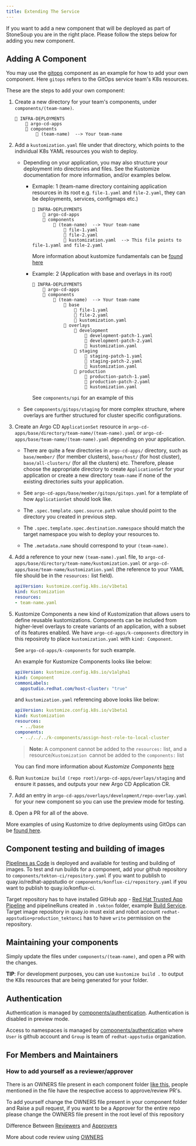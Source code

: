 ```yaml
---
title: Extending The Service
---
```


If you want to add a new component that will be deployed as part of StoneSoup you are
in the right place. Please follow the steps below for adding you new component.

## Adding A Component

You may use the [gitops](../../components/gitops/) component as an example for how to add your own component. Here `gitops` refers to the GitOps service team's K8s resources.

These are the steps to add your own component:

1. Create a new directory for your team's components, under `components/(team-name)`.
    ```
    📂 INFRA-DEPLOYMENTS
        📂 argo-cd-apps
        📂 components
            📂 (team-name)  --> Your team-name
    ```

2. Add a `kustomization.yaml` file under that directory, which points to the individual K8s YAML resources you wish to deploy.
    - Depending on your application, you may also structure your deployment into directories and files. See the Kustomize documentation for more information, and/or examples below.
        - Exmaple: 1 (team-name directory containing application resources in its root e.g. `file-1.yaml` and `file-2.yaml`, they can be deployments, services, configmaps etc.)
            ```
            📂 INFRA-DEPLOYMENTS
                📂 argo-cd-apps
                📂 components
                    📂 (team-name)  --> Your team-name
                        📄 file-1.yaml
                        📄 file-2.yaml
                        📄 kustomization.yaml  --> This file points to file-1.yaml and file-2.yaml
            ```
            More information about kustomize fundamentals can be [found here](https://kubectl.docs.kubernetes.io/guides/introduction/kustomize/)

        - Example: 2 (Application with base and overlays in its root)
            ```
            📂 INFRA-DEPLOYMENTS
                📂 argo-cd-apps
                📂 components
                    📂 (team-name)  --> Your team-name
                        📂 base
                            📄 file-1.yaml
                            📄 file-2.yaml
                            📄 kustomization.yaml
                        📂 overlays
                            📂 development
                                📄 development-patch-1.yaml
                                📄 development-patch-2.yaml
                                📄 kustomization.yaml
                            📂 staging
                                📄 staging-patch-1.yaml
                                📄 staging-patch-2.yaml
                                📄 kustomization.yaml
                            📂 production
                                📄 production-patch-1.yaml
                                📄 production-patch-2.yaml
                                📄 kustomization.yaml
            ```

            See `components/spi` for an example of this

    - See `components/gitops/staging` for more complex structure, where overlays are further structured for cluster specific configurations.

3. Create an Argo CD `ApplicationSet` resource in `argo-cd-apps/base/directory/team-name/(team-name).yaml` or `argo-cd-apps/base/team-name/(team-name).yaml` depending on your application.
    - There are quite a few directories in `argo-cd-apps/` directory, such as `base/member/` (for member clusters), `base/host/` (for host cluster), `base/all-clusters/` (for all the clusters) etc. Therefore, please choose the      appropriate directory to create `ApplicationSet` for your application or create a new directory `team-name` if none of the existing directories suits your application.

    - See `argo-cd-apps/base/member/gitops/gitops.yaml` for a template of how `ApplicationSet` should look like.
    - The `.spec.template.spec.source.path` value should point to the directory you created in previous step.
    - The `.spec.template.spec.destination.namespace` should match the target namespace you wish to deploy your resources to.
    - The `.metadata.name` should correspond to your `(team-name)`.
>
4. Add a reference to your new `(team-name).yaml` file, to `argo-cd-apps/base/directory/team-name/kustomization.yaml` or `argo-cd-apps/base/team-name/kustomization.yaml` (the reference to your YAML file should be in the `resources:` list field).

    ```YAML
    apiVersion: kustomize.config.k8s.io/v1beta1
    kind: Kustomization
    resources:
    - team-name.yaml
    ```
5. Kustomize Components a new kind of Kustomization that allows users to define reusable kustomizations. Components can be included from higher-level overlays to create variants of an application, with a subset of its features enabled. We have `argo-cd-apps/k-components` directory in this reposiroty to place `kustomization.yaml` with `kind: Component`. 

    See `argo-cd-apps/k-components` for such example. 
    
    An example for Kustomize Components looks like below:

    ```YAML
    apiVersion: kustomize.config.k8s.io/v1alpha1
    kind: Component
    commonLabels:
      appstudio.redhat.com/host-cluster: "true"
    ```

    and `kustomization.yaml` referencing above looks like below:

    ```YAML
    apiVersion: kustomize.config.k8s.io/v1beta1
    kind: Kustomization
    resources:
      - ../base
    components:
      - ../../../k-components/assign-host-role-to-local-cluster
    ```

    >**Note:** A component cannot be added to the `resources:` list, and a resource/`Kustomization `cannot be added to the `components:` list

    You can find more information about *Kustomize Components* [here](https://github.com/kubernetes/enhancements/blob/master/keps/sig-cli/1802-kustomize-components/README.md)

6. Run `kustomize build (repo root)/argo-cd-apps/overlays/staging` and ensure it passes, and outputs your new Argo CD Application CR.

7. Add an entry in `argo-cd-apps/overlays/development/repo-overlay.yaml` for your new component so you can use the preview mode for testing.

8. Open a PR for all of the above.

More examples of using Kustomize to drive deployments using GitOps can be [found here](https://github.com/redhat-cop/gitops-catalog).

## Component testing and building of images

[Pipelines as Code](https://pipelinesascode.com/) is deployed and available for testing and building of images.
To test and run builds for a component, add your github repository to `components/tekton-ci/repository.yaml` if you want to publish to quay.io/redhat-appstudio or `components/konflux-ci/repository.yaml` if you want to publish to quay.io/konflux-ci.

Target repository has to have installed GitHub app - [Red Hat Trusted App Pipeline](https://github.com/apps/red-hat-trusted-app-pipeline) and pipelineRuns created in `.tekton` folder, example [Build Service](https://github.com/konflux-ci/build-service/tree/main/.tekton). Target image repository in quay.io must exist and robot account `redhat-appstudio+production_tektonci` has to have `write` permission on the repository.


## Maintaining your components

Simply update the files under `components/(team-name)`, and open a PR with the changes.

**TIP**: For development purposes, you can use `kustomize build .` to output the K8s resources that are being generated for your folder.


## Authentication

Authentication is managed by [components/authentication](components/authentication/). Authentication is disabled in preview mode.

Access to namespaces is managed by [components/authentication](components/authentication/) where `User` is github account and `Group` is team of `redhat-appstudio` organization.

## For Members and Maintainers

### How to add yourself as a reviewer/approver
There is an OWNERS file present in each component folder [like this](https://github.com/redhat-appstudio/infra-deployments/blob/main/components/spi/OWNERS), people mentioned in the file have the respective access to approve/review PR's.

To add yourself change the OWNERS file present in your component folder and Raise a pull request, if you want to be a Approver for the entire repo please change the OWNERS file present in the root level of this repository

Difference Between [Reviewers](https://github.com/kubernetes/community/blob/master/community-membership.md#reviewer) and [Approvers](https://github.com/kubernetes/community/blob/master/community-membership.md#approver)

More about code review using [OWNERS](https://github.com/kubernetes/community/blob/master/contributors/guide/owners.md#code-review-using-owners-files)

